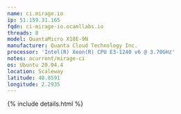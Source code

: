 ```yaml
---
name: ci.mirage.io
ip: 51.159.31.165
fqdn: ci-mirage-io.ocamllabs.io
threads: 8
model: QuantaMicro X10E-9N
manufacturer: Quanta Cloud Technology Inc.
processor: 'Intel(R) Xeon(R) CPU E3-1240 v6 @ 3.70GHz'
notes: ocurrent/mirage-ci
os: Ubuntu 20.04.4
location: Scaleway
latitude: 48.8591
longitude: 2.2935
---
```

{% include details.html %} 

